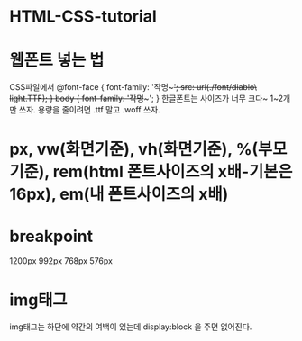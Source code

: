 # HTML-CSS-tutorial

# 웹폰트 넣는 법
CSS파일에서 
@font-face {
  font-family: '작명~~~';
  src: url(./font/diablo\ light.TTF);
}
body {
  font-family: '작명~~~';
}
한글폰트는 사이즈가 너무 크다~ 1~2개만 쓰자.
용량을 줄이려면 .ttf 말고 .woff 쓰자.

# px, vw(화면기준), vh(화면기준), %(부모기준), rem(html 폰트사이즈의 x배-기본은 16px), em(내 폰트사이즈의 x배)

# breakpoint
1200px 992px 768px 576px

# img태그
img태그는 하단에 약간의 여백이 있는데 display:block 을 주면 없어진다.